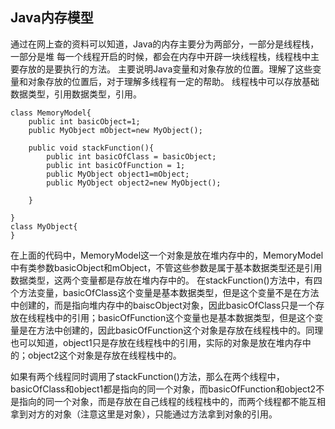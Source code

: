 ## Java内存模型

通过在网上查的资料可以知道，Java的内存主要分为两部分，一部分是线程栈，一部分是堆
每一个线程开启的时候，都会在内存中开辟一块线程栈，线程栈中主要存放的是要执行的方法。
主要说明Java变量和对象存放的位置。理解了这些变量和对象存放的位置后，对于理解多线程有一定的帮助。
线程栈中可以存放基础数据类型，引用数据类型，引用。
```
class MemoryModel{
	public int basicObject=1;
	public MyObject mObject=new MyObject();
	
	public void stackFunction(){
		public int basicOfClass = basicObject;
		public int basicOfFunction = 1;
		public MyObject object1=mObject;
		public MyObject object2=new MyObject();

	}

}
class MyObject{
}
```

在上面的代码中，MemoryModel这一个对象是放在堆内存中的，MemoryModel中有类参数basicObject和mObject，不管这些参数是属于基本数据类型还是引用数据类型，这两个变量都是存放在堆内存中的。
在stackFunction()方法中，有四个方法变量，basicOfClass这个变量是基本数据类型，但是这个变量不是在方法中创建的，而是指向堆内存中的baiscObject对象，因此basicOfClass只是一个存放在线程栈中的引用；basicOfFunction这个变量也是基本数据类型，但是这个变量是在方法中创建的，因此basicOfFunction这个对象是存放在线程栈中的。同理也可以知道，object1只是存放在线程栈中的引用，实际的对象是放在堆内存中的；object2这个对象是存放在线程栈中的。

如果有两个线程同时调用了stackFunction()方法，那么在两个线程中，basicOfClass和object1都是指向的同一个对象，而basicOfFunction和object2不是指向的同一个对象，而是存放在自己线程的线程栈中的，而两个线程都不能互相拿到对方的对象（注意这里是对象），只能通过方法拿到对象的引用。
